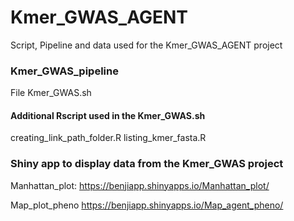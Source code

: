 # Kmer_GWAS_AGENT
Script, Pipeline and data used for the Kmer_GWAS_AGENT project

### Kmer_GWAS_pipeline
File Kmer_GWAS.sh
#### Additional Rscript used in the Kmer_GWAS.sh
creating_link_path_folder.R
listing_kmer_fasta.R

### Shiny app to display data from the Kmer_GWAS project 
Manhattan_plot: 
https://benjiapp.shinyapps.io/Manhattan_plot/

Map_plot_pheno
https://benjiapp.shinyapps.io/Map_agent_pheno/ 
